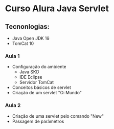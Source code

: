 # Curso Alura Java Servlet
## Tecnonlogias:

- Java Open JDK 16
- TomCat 10

### Aula 1

- Configuração do ambiente
  - Java SKD
  - IDE Eclipse
  - Servidor TomCat
- Conceitos básicos de servlet
- Criação de um servlet "Oi Mundo"

### Aula 2

* Criação de uma servlet pelo comando "New"
* Passagem de parâmetros


